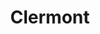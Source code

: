 ---
title: Clermont
date: 
draft: false

# descripcion
description : Ovalos con coral grandes

materials: Plata 925

color: Plateado

dimensions: 1,3cm

code: 01-04-0134

type: "Aros"

categories: []

price: $2.480,00

price_eftvo: $2.105,00

# Images
# first image will be shown in the product page
images:
  # - image: "images/path_to_image"
  # La ubicacion de las imagenes es imagenes/Aros/Aros.Piedras/01-04-0134-clermont
  - image: "./images/aros/piedras/01-04-0134-ovalos-con-coral-grandes_a.jpeg"
  - image: "./images/aros/piedras/01-04-0134-ovalos-con-coral-grandes_b.jpeg"
---